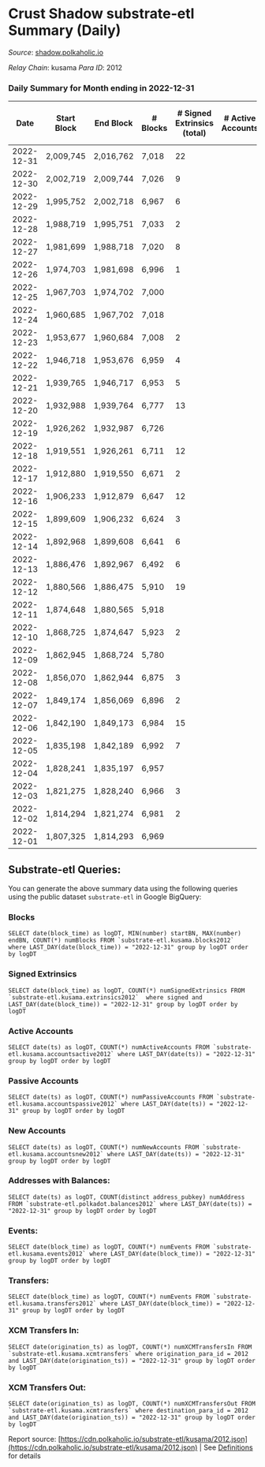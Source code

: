 # Crust Shadow substrate-etl Summary (Daily)

_Source_: [shadow.polkaholic.io](https://shadow.polkaholic.io)

*Relay Chain*: kusama
*Para ID*: 2012



### Daily Summary for Month ending in 2022-12-31


| Date | Start Block | End Block | # Blocks | # Signed Extrinsics (total) | # Active Accounts | # Passive | # New | # Addresses with Balances | # Events | # Transfers | # XCM Transfers In | # XCM Transfers Out | Issues | 
| ---- | ----------- | --------- | -------- | --------------------------- | ----------------- | --------- | ----- | ------------------------- | -------- | ----------- | ------------------ | ------------------- | ------ |
| 2022-12-31 | 2,009,745 | 2,016,762 | 7,018 | 22 |  |  |  | 1,716 | 14,174 | 4 ($349.80) |   |   |  |
| 2022-12-30 | 2,002,719 | 2,009,744 | 7,026 | 9 |  |  |  | 1,713 | 14,114 | 1 ($0.004) | 1 ($4.72) |   |  |
| 2022-12-29 | 1,995,752 | 2,002,718 | 6,967 | 6 |  |  |  | 1,712 | 13,984 | 6 ($225.82) | 2 ($40.64) | 2 ($109.54) |  |
| 2022-12-28 | 1,988,719 | 1,995,751 | 7,033 | 2 |  |  |  | 1,711 | 14,084 | 2 ($120.45) |   | 1 ($53.33) |  |
| 2022-12-27 | 1,981,699 | 1,988,718 | 7,020 | 8 |  |  |  | 1,710 | 14,098 | 2 ($196.14) | 3 ($252.10) |   |  |
| 2022-12-26 | 1,974,703 | 1,981,698 | 6,996 | 1 |  |  |  | 1,708 | 14,005 | 1 ($7.72) | 1 ($0.59) | 1 ($7.72) |  |
| 2022-12-25 | 1,967,703 | 1,974,702 | 7,000 |  |  |  |  | 1,708 | 14,005 |   | 1 ($4.51) |   |  |
| 2022-12-24 | 1,960,685 | 1,967,702 | 7,018 |  |  |  |  | 1,708 | 14,041 |   | 1 ($0.88) |   |  |
| 2022-12-23 | 1,953,677 | 1,960,684 | 7,008 | 2 |  |  |  | 1,708 | 14,032 | 2 ($111.91) |   | 1 ($55.95) |  |
| 2022-12-22 | 1,946,718 | 1,953,676 | 6,959 | 4 |  |  |  |  | 13,948 | 3 ($379.63) | 1 ($268.25) | 1 ($55.69) |  |
| 2022-12-21 | 1,939,765 | 1,946,717 | 6,953 | 5 |  |  |  |  | 13,953 | 5 ($234.00) | 2 ($5.35) | 3 ($119.09) |  |
| 2022-12-20 | 1,932,988 | 1,939,764 | 6,777 | 13 |  |  |  | 1,707 | 13,668 | 13 ($680.12) | 5 ($276.36) | 1 ($53.13) |  |
| 2022-12-19 | 1,926,262 | 1,932,987 | 6,726 |  |  |  |  | 1,706 | 13,453 |   |   |   |  |
| 2022-12-18 | 1,919,551 | 1,926,261 | 6,711 | 12 |  |  |  | 1,706 | 13,502 | 2 ($113.21) | 2 ($75.53) |   |  |
| 2022-12-17 | 1,912,880 | 1,919,550 | 6,671 | 2 |  |  |  | 1,706 | 13,369 | 2 ($107.43) | 2 ($59.39) |   |  |
| 2022-12-16 | 1,906,233 | 1,912,879 | 6,647 | 12 |  |  |  | 1,706 | 13,398 | 12 ($178.11) | 5 ($110.10) | 3 ($53.65) |  |
| 2022-12-15 | 1,899,609 | 1,906,232 | 6,624 | 3 |  |  |  | 1,706 | 13,269 | 1 ($1.89) |   |   |  |
| 2022-12-14 | 1,892,968 | 1,899,608 | 6,641 | 6 |  |  |  | 1,705 | 13,329 | 6 ($80.31) |   |   |  |
| 2022-12-13 | 1,886,476 | 1,892,967 | 6,492 | 6 |  |  |  | 1,705 | 13,027 | 6 ($336.05) |   | 3 ($168.03) |  |
| 2022-12-12 | 1,880,566 | 1,886,475 | 5,910 | 19 |  |  |  | 1,705 | 12,355 | 218 ($3,603.34) |   |   |  |
| 2022-12-11 | 1,874,648 | 1,880,565 | 5,918 |  |  |  |  | 1,703 | 11,838 |   |   |   |  |
| 2022-12-10 | 1,868,725 | 1,874,647 | 5,923 | 2 |  |  |  | 1,703 | 11,863 | 2 ($7.64) |   |   |  |
| 2022-12-09 | 1,862,945 | 1,868,724 | 5,780 |  |  |  |  | 1,704 | 11,571 |   |   |   |  |
| 2022-12-08 | 1,856,070 | 1,862,944 | 6,875 | 3 |  |  |  | 1,703 | 13,785 | 2 ($2.28) | 1 ($1.62) |   |  |
| 2022-12-07 | 1,849,174 | 1,856,069 | 6,896 | 2 |  |  |  | 1,702 | 13,828 |   | 1 ($0.04) |   |  |
| 2022-12-06 | 1,842,190 | 1,849,173 | 6,984 | 15 |  |  |  | 1,699 | 14,091 | 4 ($3,863.72) | 2 ($0.39) | 2 ($0.01) |  |
| 2022-12-05 | 1,835,198 | 1,842,189 | 6,992 | 7 |  |  |  | 1,697 | 14,028 | 2 ($112.16) |   | 1 ($56.08) |  |
| 2022-12-04 | 1,828,241 | 1,835,197 | 6,957 |  |  |  |  | 1,697 | 13,916 |   |   |   |  |
| 2022-12-03 | 1,821,275 | 1,828,240 | 6,966 | 3 |  |  |  | 1,697 | 13,960 | 3 ($151.79) | 1 ($56.96) | 1 ($37.87) |  |
| 2022-12-02 | 1,814,294 | 1,821,274 | 6,981 | 2 |  |  |  | 1,697 | 13,992 | 2 ($116.83) |   | 1 ($58.41) |  |
| 2022-12-01 | 1,807,325 | 1,814,293 | 6,969 |  |  |  |  | 1,696 | 13,946 |   | 1 ($12.63) |   |  |

## Substrate-etl Queries:
You can generate the above summary data using the following queries using the public dataset `substrate-etl` in Google BigQuery:


### Blocks
```
SELECT date(block_time) as logDT, MIN(number) startBN, MAX(number) endBN, COUNT(*) numBlocks FROM `substrate-etl.kusama.blocks2012`  where LAST_DAY(date(block_time)) = "2022-12-31" group by logDT order by logDT
```


### Signed Extrinsics
```
SELECT date(block_time) as logDT, COUNT(*) numSignedExtrinsics FROM `substrate-etl.kusama.extrinsics2012`  where signed and LAST_DAY(date(block_time)) = "2022-12-31" group by logDT order by logDT
```


### Active Accounts
```
SELECT date(ts) as logDT, COUNT(*) numActiveAccounts FROM `substrate-etl.kusama.accountsactive2012` where LAST_DAY(date(ts)) = "2022-12-31" group by logDT order by logDT
```


### Passive Accounts
```
SELECT date(ts) as logDT, COUNT(*) numPassiveAccounts FROM `substrate-etl.kusama.accountspassive2012` where LAST_DAY(date(ts)) = "2022-12-31" group by logDT order by logDT
```


### New Accounts
```
SELECT date(ts) as logDT, COUNT(*) numNewAccounts FROM `substrate-etl.kusama.accountsnew2012` where LAST_DAY(date(ts)) = "2022-12-31" group by logDT order by logDT
```


### Addresses with Balances:
```
SELECT date(ts) as logDT, COUNT(distinct address_pubkey) numAddress FROM `substrate-etl.polkadot.balances2012` where LAST_DAY(date(ts)) = "2022-12-31" group by logDT order by logDT
```


### Events:
```
SELECT date(block_time) as logDT, COUNT(*) numEvents FROM `substrate-etl.kusama.events2012` where LAST_DAY(date(block_time)) = "2022-12-31" group by logDT order by logDT
```


### Transfers:
```
SELECT date(block_time) as logDT, COUNT(*) numEvents FROM `substrate-etl.kusama.transfers2012` where LAST_DAY(date(block_time)) = "2022-12-31" group by logDT order by logDT
```


### XCM Transfers In:
```
SELECT date(origination_ts) as logDT, COUNT(*) numXCMTransfersIn FROM `substrate-etl.kusama.xcmtransfers` where origination_para_id = 2012 and LAST_DAY(date(origination_ts)) = "2022-12-31" group by logDT order by logDT
```


### XCM Transfers Out:
```
SELECT date(origination_ts) as logDT, COUNT(*) numXCMTransfersOut FROM `substrate-etl.kusama.xcmtransfers` where destination_para_id = 2012 and LAST_DAY(date(origination_ts)) = "2022-12-31" group by logDT order by logDT
```



Report source: [https://cdn.polkaholic.io/substrate-etl/kusama/2012.json](https://cdn.polkaholic.io/substrate-etl/kusama/2012.json) | See [Definitions](/DEFINITIONS.md) for details
